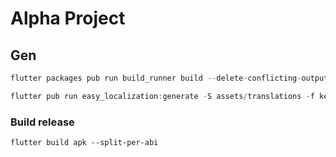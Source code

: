 # Alpha Project

## Gen

```dart
flutter packages pub run build_runner build --delete-conflicting-outputs

flutter pub run easy_localization:generate -S assets/translations -f keys -o locale_keys.g.dart -O lib/gen
```

### Build release

`flutter build apk --split-per-abi`
